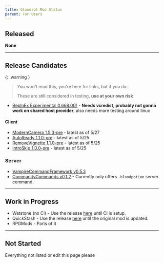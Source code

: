 ```yaml
---
title: Gloomrot Mod Status
parent: For Users
---
```


## Released
**None**

---

## Release Candidates

{: .warning }
> You won't read this, you're here for links, but if you do:
>
> These are still considered in testing, **use at your own risk**

- [BepInEx Experimental 0.668.001](https://github.com/decaprime/VRising-Modding/releases/tag/0.668.001) - **Needs vcredist, probably not gonna work on shared host provider**, also needs more testing around linux

#### Client
- [ModernCamera 1.5.3-pre](https://github.com/v-rising/ModernCamera/releases/tag/ModernCamera-v1.5.3-pre) - latest as of 5/27
- [AutoReady 1.1.0-pre](https://github.com/iZastic/vrising-autoready/releases/tag/AutoReady-v1.1.0-pre) - latest as of 5/25
- [RemoveVignette 1.1.0-pre](https://github.com/iZastic/vrising-removevignette/releases/tag/RemoveVignette-v1.1.0-pre) - latest as of 5/25
- [IntroSkip 1.0.0-pre](https://github.com/iZastic/vrising-introskip/releases/tag/IntroSkip-v1.0.0-pre) - latest as of 5/25

### Server
- [VampireCommandFramework v0.5.3](https://github.com/decaprime/VampireCommandFramework/releases/tag/v0.5.3)
- [CommunityCommands v0.1.2](https://github.com/decaprime/CommunityCommands/releases/tag/v0.1.2) - Currently only offers `.bloodpotion` server command.

---

## Work in Progress
- Wetstone (no CI) - Use the release [here](https://github.com/iZastic/Wetstone/releases/tag/Wetstone-v1.3.0-pre) until CI is setup.
- QuickStash - Use the release [here](https://github.com/iZastic/QuickStash/releases/tag/QuickStash-v1.3.1-pre) until the original mod is updated.
- RPGMods - Parts of it

---

## Not Started
Everything not listed or edit this page please
